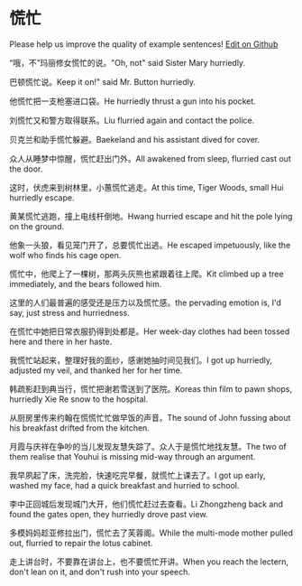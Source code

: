 # 慌忙

Please help us improve the quality of example sentences! [Edit on Github](https://github.com/jiyushe/jiyu-example-sentence-source/blob/main/chinese/huangmang.md)

<p><span class="chinese">“哦，不”玛丽修女慌忙的说。</span><span class="english">"Oh, not" said Sister Mary hurriedly.</span></p>

<p><span class="chinese">巴顿慌忙说。</span><span class="english">Keep it on!" said Mr. Button hurriedly.</span></p>

<p><span class="chinese">他慌忙把一支枪塞进口袋。</span><span class="english">He hurriedly thrust a gun into his pocket.</span></p>

<p><span class="chinese">刘慌忙又和警方取得联系。</span><span class="english">Liu flurried again and contact the police.</span></p>

<p><span class="chinese">贝克兰和助手慌忙躲避。</span><span class="english">Baekeland and his assistant dived for cover.</span></p>

<p><span class="chinese">众人从睡梦中惊醒，慌忙赶出门外。</span><span class="english">All awakened from sleep, flurried cast out the door.</span></p>

<p><span class="chinese">这时，伏虎来到树林里，小蕙慌忙逃走。</span><span class="english">At this time, Tiger Woods, small Hui hurriedly escape.</span></p>

<p><span class="chinese">黄某慌忙逃跑，撞上电线杆倒地。</span><span class="english">Hwang hurried escape and hit the pole lying on the ground.</span></p>

<p><span class="chinese">他象一头狼，看见笼门开了，总要慌忙出逃。</span><span class="english">He escaped impetuously, like the wolf who finds his cage open.</span></p>

<p><span class="chinese">慌忙中，他爬上了一棵树，那两头灰熊也紧跟着往上爬。</span><span class="english">Kit climbed up a tree immediately, and the bears followed him.</span></p>

<p><span class="chinese">这里的人们最普遍的感受还是压力以及慌忙感。</span><span class="english">the pervading emotion is, I'd say, just stress and hurriedness.</span></p>

<p><span class="chinese">在慌忙中她把日常衣服扔得到处都是。</span><span class="english">Her week-day clothes had been tossed here and there in her haste.</span></p>

<p><span class="chinese">我慌忙站起来，整理好我的面纱，感谢她抽时间见我们。</span><span class="english">I got up hurriedly, adjusted my veil, and thanked her for her time.</span></p>

<p><span class="chinese">韩疏影赶到典当行，慌忙把谢若雪送到了医院。</span><span class="english">Koreas thin film to pawn shops, hurriedly Xie Re snow to the hospital.</span></p>

<p><span class="chinese">从厨房里传来约翰在慌慌忙忙做早饭的声音。</span><span class="english">The sound of John fussing about his breakfast drifted from the kitchen.</span></p>

<p><span class="chinese">月霞与庆祥在争吵的当儿发现友慧失踪了。众人于是慌忙地找友慧。</span><span class="english">The two of them realise that Youhui is missing mid-way through an argument.</span></p>

<p><span class="chinese">我早夙起了床，洗完脸，快速吃完早餐，就慌忙上课去了。</span><span class="english">I got up early, washed my face, had a quick breakfast and hurried to school.</span></p>

<p><span class="chinese">李中正回城后发现城门大开，他们慌忙赶过去查看。</span><span class="english">Li Zhongzheng back and found the gates open, they hurriedly drove past view.</span></p>

<p><span class="chinese">多模妈妈趁亚修拉出门，慌忙去了芙蓉阁。</span><span class="english">While the multi-mode mother pulled out, flurried to repair the lotus cabinet.</span></p>

<p><span class="chinese">走上讲台时，不要靠在讲台上，也不要慌忙开讲。</span><span class="english">When you reach the lectern, don't lean on it, and don't rush into your speech.</span></p>

